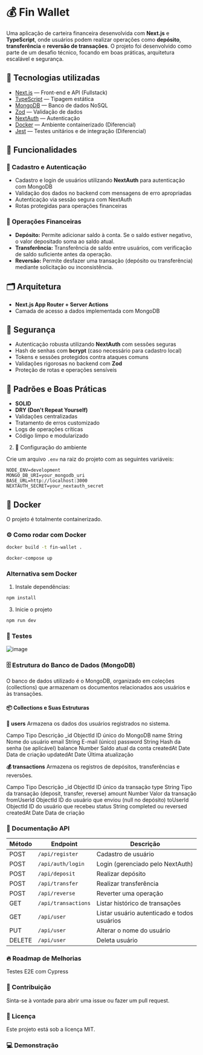 # 💰 Fin Wallet

Uma aplicação de carteira financeira desenvolvida com **Next.js** e **TypeScript**, onde usuários podem realizar operações como **depósito**, **transferência** e **reversão de transações**. O projeto foi desenvolvido como parte de um desafio técnico, focando em boas práticas, arquitetura escalável e segurança.

## 🚀 Tecnologias utilizadas

- [Next.js](https://nextjs.org/) — Front-end e API (Fullstack)
- [TypeScript](https://www.typescriptlang.org/) — Tipagem estática
- [MongoDB](https://www.mongodb.com/) — Banco de dados NoSQL
- [Zod](https://zod.dev/) — Validação de dados
- [NextAuth](https://next-auth.js.org/) — Autenticação
- [Docker](https://www.docker.com/) — Ambiente containerizado (Diferencial)
- [Jest](https://jestjs.io/) — Testes unitários e de integração (Diferencial)

## 🎯 Funcionalidades

### 🔑 Cadastro e Autenticação

- Cadastro e login de usuários utilizando **NextAuth** para autenticação com MongoDB
- Validação dos dados no backend com mensagens de erro apropriadas
- Autenticação via sessão segura com NextAuth
- Rotas protegidas para operações financeiras

### 💸 Operações Financeiras

- **Depósito:** Permite adicionar saldo à conta. Se o saldo estiver negativo, o valor depositado soma ao saldo atual.
- **Transferência:** Transferência de saldo entre usuários, com verificação de saldo suficiente antes da operação.
- **Reversão:** Permite desfazer uma transação (depósito ou transferência) mediante solicitação ou inconsistência.

## 🗂️ Arquitetura

- **Next.js App Router + Server Actions**
- Camada de acesso a dados implementada com MongoDB

## 🔐 Segurança

- Autenticação robusta utilizando **NextAuth** com sessões seguras
- Hash de senhas com **bcrypt** (caso necessário para cadastro local)
- Tokens e sessões protegidos contra ataques comuns
- Validações rigorosas no backend com **Zod**
- Proteção de rotas e operações sensíveis

## 🧠 Padrões e Boas Práticas

- **SOLID**
- **DRY (Don't Repeat Yourself)**
- Validações centralizadas
- Tratamento de erros customizado
- Logs de operações críticas
- Código limpo e modularizado


2. 🔐 Configuração do ambiente

Crie um arquivo `.env` na raiz do projeto com as seguintes variáveis:

```env
NODE_ENV=development
MONGO_DB_URI=your_mongodb_uri
BASE_URL=http://localhost:3000
NEXTAUTH_SECRET=your_nextauth_secret
```

## 🐳 Docker

O projeto é totalmente containerizado.

### ⚙️ Como rodar com Docker

```bash
docker build -t fin-wallet .
```

```bash
docker-compose up
```

### Alternativa sem Docker

1. Instale dependências:

```bash
npm install
```

3. Inicie o projeto

```bash
npm run dev
```

### 🧪 Testes
![image](https://github.com/user-attachments/assets/1287fbca-3b20-4115-8bca-d1f909b3607e)


### 🗄️ Estrutura do Banco de Dados (MongoDB)
O banco de dados utilizado é o MongoDB, organizado em coleções (collections) que armazenam os documentos relacionados aos usuários e às transações.

#### 📦 Collections e Suas Estruturas
**🔐 users**
Armazena os dados dos usuários registrados no sistema.

Campo	Tipo	Descrição
_id	ObjectId	ID único do MongoDB
name	String	Nome do usuário
email	String	E-mail (único)
password	String	Hash da senha (se aplicável)
balance	Number	Saldo atual da conta
createdAt	Date	Data de criação
updatedAt	Date	Última atualização

**💰 transactions**
Armazena os registros de depósitos, transferências e reversões.

Campo	Tipo	Descrição
_id	ObjectId	ID único da transação
type	String	Tipo da transação (deposit, transfer, reverse)
amount	Number	Valor da transação
fromUserId	ObjectId	ID do usuário que enviou (null no depósito)
toUserId	ObjectId	ID do usuário que recebeu
status	String	completed ou reversed
createdAt	Date	Data de criação


### 📑 Documentação API

| Método | Endpoint             | Descrição                        |
| ------ | -------------------- | -------------------------------- |
| POST   | `/api/register`      | Cadastro de usuário              |
| POST   | `/api/auth/login`    | Login (gerenciado pelo NextAuth) |
| POST   | `/api/deposit`       | Realizar depósito                |
| POST   | `/api/transfer`      | Realizar transferência           |
| POST   | `/api/reverse`       | Reverter uma operação            |
| GET    | `/api/transactions`  | Listar histórico de transações   |
| GET    | `/api/user`          | Listar usuário autenticado e todos usuários   |
| PUT    | `/api/user`          | Alterar o nome do usuário  |
| DELETE  | `/api/user`          | Deleta usuário   |


### 🔥 Roadmap de Melhorias

 Testes E2E com Cypress


### 🤝 Contribuição
Sinta-se à vontade para abrir uma issue ou fazer um pull request.

### 📝 Licença
Este projeto está sob a licença MIT.

### 💻 Demonstração
